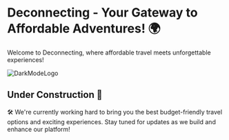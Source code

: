 ﻿# Deconnecting - Your Gateway to Affordable Adventures! 🌍

Welcome to Deconnecting, where affordable travel meets unforgettable experiences!

![DarkModeLogo](https://github.com/iambodha/Deconnecting/assets/165776420/2faab893-002c-4029-b778-8426256f53c4)

## Under Construction 🚧

🛠️ We're currently working hard to bring you the best budget-friendly travel options and exciting experiences. Stay tuned for updates as we build and enhance our platform!
